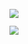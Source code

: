 ![](https://youpaiyun.zongqilive.cn/image/20210127161505.png)

![](https://youpaiyun.zongqilive.cn/image/20210127161529.png)

